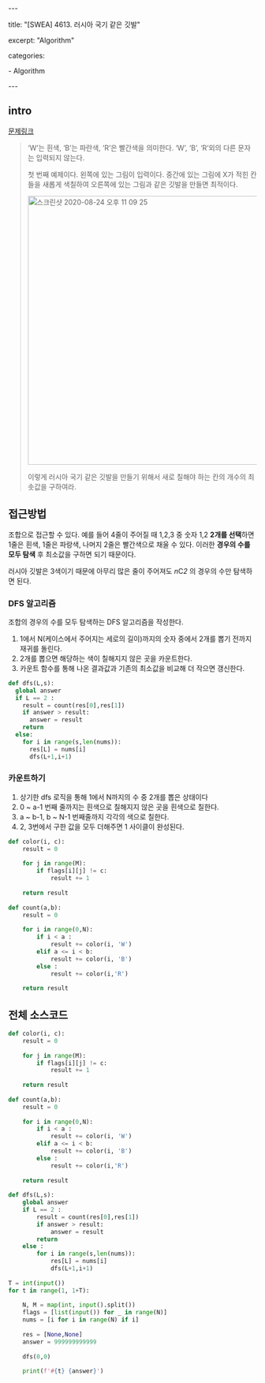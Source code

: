 \---

title: "[SWEA] 4613. 러시아 국기 같은 깃발" 

excerpt: "Algorithm"

categories:



  \- Algorithm

\---



## intro

[문제링크]()

> ‘W’는 흰색, ‘B’는 파란색, ‘R’은 빨간색을 의미한다. ‘W’, ‘B’, ‘R’외의 다른 문자는 입력되지 않는다.
>
> 첫 번째 예제이다. 왼쪽에 있는 그림이 입력이다. 중간에 있는 그림에 X가 적힌 칸들을 새롭게 색칠하여 오른쪽에 있는 그림과 같은 깃발을 만들면 최적이다.
>
> <img width="545" alt="스크린샷 2020-08-24 오후 11 09 25" src="https://user-images.githubusercontent.com/53211781/91054911-e61a0280-e65e-11ea-9625-d002ac7f1a98.png">
>
> 이렇게 러시아 국기 같은 깃발을 만들기 위해서 새로 칠해야 하는 칸의 개수의 최솟값을 구하여라.



## 접근방법

조합으로 접근할 수 있다. 예를 들어 4줄이 주어질 때 1,2,3 중 숫자 1,2 **2개를 선택**하면 1줄은 흰색, 1줄은 파랑색, 나머지 2줄은 빨간색으로 채울 수 있다. 이러한 **경우의 수를 모두 탐색** 후 최소값을 구하면 되기 때문이다. 



러시아 깃발은 3색이기 때문에 아무리 많은 줄이 주어져도 *n*C*2* 의 경우의 수만 탐색하면 된다. 



### DFS 알고리즘

조합의 경우의 수를 모두 탐색하는 DFS 알고리즘을 작성한다. 

1. 1에서 N(케이스에서 주어지는 세로의 길이)까지의 숫자 중에서 2개를 뽑기 전까지 재귀를 돌린다. 
2. 2개를 뽑으면 해당하는 색이 칠해지지 않은 곳을 카운트한다. 
3. 카운트 함수를 통해 나온 결과값과 기존의 최소값을 비교해 더 작으면 갱신한다. 

```python
def dfs(L,s):
  global answer
  if L == 2 :
    result = count(res[0],res[1])
    if answer > result:
      answer = result
    return
  else:
    for i in range(s,len(nums)):
      res[L] = nums[i]
      dfs(L+1,i+1)
```

 

### 카운트하기

1. 상기한 dfs 로직을 통해 1에서 N까지의 수 중 2개를 뽑은 상태이다
2. 0 ~ a-1 번째 줄까지는 흰색으로 칠해지지 않은 곳을 흰색으로 칠한다. 
3. a ~ b-1, b ~ N-1 번째줄까지 각각의 색으로 칠한다. 
4. 2, 3번에서 구한 값을 모두 더해주면 1 사이클이 완성된다. 

```python
def color(i, c):
    result = 0
     
    for j in range(M):
        if flags[i][j] != c:
            result += 1
             
    return result
 
def count(a,b):
    result = 0
     
    for i in range(0,N):
        if i < a :
            result += color(i, 'W')
        elif a <= i < b:
            result += color(i, 'B')
        else :
            result += color(i,'R')
 
    return result
```





## 전체 소스코드



```python
def color(i, c):
    result = 0
     
    for j in range(M):
        if flags[i][j] != c:
            result += 1
             
    return result
 
def count(a,b):
    result = 0
     
    for i in range(0,N):
        if i < a :
            result += color(i, 'W')
        elif a <= i < b:
            result += color(i, 'B')
        else :
            result += color(i,'R')
 
    return result
 
def dfs(L,s):
    global answer
    if L == 2 :
        result = count(res[0],res[1])
        if answer > result:
            answer = result
        return
    else :
        for i in range(s,len(nums)):
            res[L] = nums[i]
            dfs(L+1,i+1)
 
T = int(input())
for t in range(1, 1+T):
 
    N, M = map(int, input().split())
    flags = [list(input()) for _ in range(N)]
    nums = [i for i in range(N) if i]
 
    res = [None,None]
    answer = 999999999999
 
    dfs(0,0)
 
    print(f'#{t} {answer}')
```



